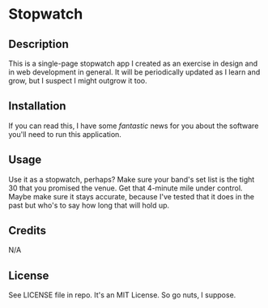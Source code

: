 # Stopwatch

## Description

This is a single-page stopwatch app I created as an exercise in design and in web development in general. It will be periodically updated as I learn and grow, but I suspect I might outgrow it too.


## Installation

If you can read this, I have some *fantastic* news for you about the software you'll need to run this application.

## Usage

Use it as a stopwatch, perhaps? Make sure your band's set list is the tight 30 that you promised the venue. Get that 4-minute mile under control. Maybe make sure it stays accurate, because I've tested that it does in the past but who's to say how long that will hold up.

## Credits

N/A

## License

See LICENSE file in repo. It's an MIT License. So go nuts, I suppose.